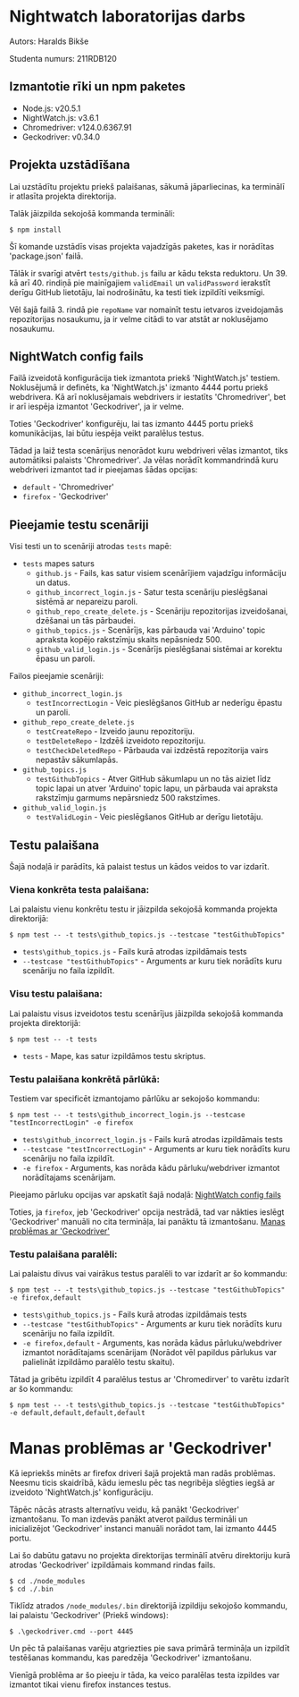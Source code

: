 # Nightwatch laboratorijas darbs

Autors: Haralds Bikše

Studenta numurs: 211RDB120

## Izmantotie rīki un npm paketes

- Node.js: v20.5.1
- NightWatch.js: v3.6.1
- Chromedriver: v124.0.6367.91
- Geckodriver: v0.34.0

## Projekta uzstādīšana

Lai uzstādītu projektu priekš palaišanas, sākumā jāparliecinas, ka terminālī ir atlasīta 
projekta direktorija. 

Talāk jāizpilda sekojošā kommanda termināli:
```shell
$ npm install
```

Šī komande uzstādīs visas projekta vajadzīgās paketes, kas ir norādītas 'package.json' failā.

Tālāk ir svarīgi atvērt `tests/github.js` failu ar kādu teksta reduktoru. Un 39. kā arī 40. rindiņā
pie mainīgajiem `validEmail` un `validPassword` ierakstīt derīgu GitHub lietotāju, lai nodrošinātu, ka testi
tiek izpildīti veiksmīgi.

Vēl šajā failā 3. rindā pie `repoName` var nomainīt testu ietvaros izveidojamās repozitorijas nosaukumu, ja ir velme
citādi to var atstāt ar noklusējamo nosaukumu.

## NightWatch config fails

Failā izveidotā konfigurācija tiek izmantota priekš 'NightWatch.js' testiem.
Noklusējumā ir definēts, ka 'NightWatch.js' izmanto 4444 portu priekš webdrivera.
Kā arī noklusējamais webdrivers ir iestatīts 'Chromedriver', bet ir arī iespēja izmantot
'Geckodriver', ja ir velme.

Toties 'Geckodriver' konfigurēju, lai tas izmanto 4445 portu priekš komunikācijas,
lai būtu iespēja veikt paralēlus testus.

Tādad ja laiž testa scenārijus nenorādot kuru webdriveri vēlas izmantot, tiks automātiksi palaists
'Chromedriver'. Ja vēlas norādīt kommandrindā kuru webdriveri izmantot tad ir pieejamas šādas opcijas:
- ``default`` - 'Chromedriver'
- ``firefox`` - 'Geckodriver'

## Pieejamie testu scenāriji

Visi testi un to scenāriji atrodas `tests` mapē:
- ``tests`` mapes saturs
    - `github.js` - Fails, kas satur visiem scenārījiem vajadzīgu informāciju un datus.
    - `github_incorrect_login.js` - Satur testa scenāriju pieslēgšanai sistēmā ar nepareizu paroli.
    - `github_repo_create_delete.js` - Scenāriju repozitorijas izveidošanai, dzēšanai un tās pārbaudei.
    - `github_topics.js` - Scenārījs, kas pārbauda vai 'Arduino' topic apraksta kopējo rakstzīmju skaits nepāsniedz 500.
    - `github_valid_login.js` - Scenārījs pieslēgšanai sistēmai ar korektu ēpasu un paroli.

Failos pieejamie scenāriji:
- `github_incorrect_login.js`
    - `testIncorrectLogin` - Veic pieslēgšanos GitHub ar nederīgu ēpastu un paroli.
- `github_repo_create_delete.js`
    - `testCreateRepo` - Izveido jaunu repozitoriju.
    - `testDeleteRepo` - Izdzēš izveidoto repozitoriju.
    - `testCheckDeletedRepo` - Pārbauda vai izdzēstā repozitorija vairs nepastāv sākumlapās.
- `github_topics.js`
    - `testGithubTopics` - Atver GitHub sākumlapu un no tās aiziet līdz topic lapai un atver 'Arduino' topic lapu,
un pārbauda vai apraksta rakstzīmju garmums nepārsniedz 500 rakstzīmes.
- `github_valid_login.js`
    - `testValidLogin` - Veic pieslēgšanos GitHub ar derīgu lietotāju.

## Testu palaišana

Šajā nodaļā ir parādīts, kā palaist testus un kādos veidos to var izdarīt.

### Viena konkrēta testa palaišana:

Lai palaistu vienu konkrētu testu ir jāizpilda sekojošā kommanda projekta direktorijā:

```shell
$ npm test -- -t tests\github_topics.js --testcase "testGithubTopics"
```
- ``tests\github_topics.js`` - Fails kurā atrodas izpildāmais tests
- ``--testcase "testGithubTopics"`` - Arguments ar kuru tiek norādīts kuru scenāriju no faila izpildīt.

### Visu testu palaišana:

Lai palaistu visus izveidotos testu scenārījus jāizpilda sekojošā kommanda projekta direktorijā:

```shell
$ npm test -- -t tests
```
- ``tests`` - Mape, kas satur izpildāmos testu skriptus.

### Testu palaišana konkrētā pārlūkā:

Testiem var specificēt izmantojamo pārlūku ar sekojošo kommandu:

```shell
$ npm test -- -t tests\github_incorrect_login.js --testcase "testIncorrectLogin" -e firefox
```

- ``tests\github_incorrect_login.js`` - Fails kurā atrodas izpildāmais tests
- ``--testcase "testIncorrectLogin"`` - Arguments ar kuru tiek norādīts kuru scenāriju no faila izpildīt.
- ``-e firefox`` - Arguments, kas norāda kādu pārluku/webdriver izmantot norādītajams scenārijam.

Pieejamo pārluku opcijas var apskatīt šajā nodaļā: [NightWatch config fails](#nightwatch-config-fails)

Toties, ja ``firefox``, jeb 'Geckodriver' opcija nestrādā, tad var nākties ieslēgt 'Geckodriver' manuāli no
cita termināļa, lai panāktu tā izmantošanu. [Manas problēmas ar 'Geckodriver'](#manas-problēmas-ar-geckodriver)

### Testu palaišana paralēli:

Lai palaistu divus vai vairākus testus paralēli to var izdarīt ar šo kommandu:

```shell
$ npm test -- -t tests\github_topics.js --testcase "testGithubTopics" -e firefox,default
```

- ``tests\github_topics.js`` - Fails kurā atrodas izpildāmais tests
- ``--testcase "testGithubTopics"`` - Arguments ar kuru tiek norādīts kuru scenāriju no faila izpildīt.
- ``-e firefox,default`` - Arguments, kas norāda kādus pārluku/webdriver izmantot norādītajams scenārijam 
(Norādot vēl papildus pārlukus var palielināt izpildāmo paralēlo testu skaitu).

Tātad ja gribētu izpildīt 4 paralēlus testus ar 'Chromedirver' to varētu izdarīt ar šo kommandu:

```shell
$ npm test -- -t tests\github_topics.js --testcase "testGithubTopics" -e default,default,default,default
```

# Manas problēmas ar 'Geckodriver'

Kā iepriekšs minēts ar firefox driveri šajā projektā man radās problēmas. Neesmu ticis skaidrībā,
kādu iemeslu pēc tas negribēja slēgties iegšā ar izveidoto 'NightWatch.js' konfigurāciju.

Tāpēc nācās atrasts alternatīvu veidu, kā panākt 'Geckodriver' izmantošanu. To man izdevās panākt atverot
paildus termināli un inicializējot 'Geckodriver' instanci manuāli norādot tam, lai izmanto 4445 portu.

Lai šo dabūtu gatavu no projekta direktorijas terminālī atvēru direktoriju kurā atrodas 'Geckodriver' izpildāmais
kommand rindas fails.

```shell
$ cd ./node_modules
$ cd ./.bin
```

Tiklīdz atrados ``/node_modules/.bin`` direktorijā izpildiju sekojošo kommandu, lai palaistu 'Geckodriver' (Priekš windows):

```shell
$ .\geckodriver.cmd --port 4445
```

Un pēc tā palaišanas varēju atgriezties pie sava primārā termināļa un izpildīt testēšanas kommandu,
kas paredzēja 'Geckodriver' izmantošanu.

Vienīgā problēma ar šo pieeju ir tāda, ka veico paralēlas testa izpildes var izmantot tikai vienu
firefox instances testus.
